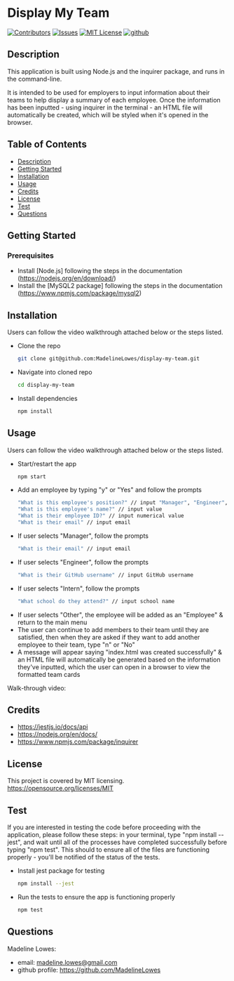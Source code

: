 # Display My Team

[![Contributors][contributors-shield]][contributors-url]
[![Issues][issues-shield]][issues-url]
[![MIT License][license-shield]][license-url]
[![github][github-shield]][github-url]

## Description

This application is built using Node.js and the inquirer package, and runs in the command-line.

It is intended to be used for employers to input information about their teams to help display a summary of each employee. Once the information has been inputted - using inquirer in the terminal - an HTML file will automatically be created, which will be styled when it's opened in the browser.

## Table of Contents

- [Description](#description)
- [Getting Started](#getting_started)
- [Installation](#installation)
- [Usage](#usage)
- [Credits](#credits)
- [License](#license)
- [Test](#test)
- [Questions](#questions)

## Getting Started

### Prerequisites

- Install [Node.js] following the steps in the documentation (https://nodejs.org/en/download/)
- Install the [MySQL2 package] following the steps in the documentation (https://www.npmjs.com/package/mysql2)

## Installation

Users can follow the video walkthrough attached below or the steps listed.
- Clone the repo
  ```sh
  git clone git@github.com:MadelineLowes/display-my-team.git
  ```
- Navigate into cloned repo
  ```sh
  cd display-my-team
  ```
- Install dependencies
  ```sh
  npm install
  ```
## Usage

Users can follow the video walkthrough attached below or the steps listed.
- Start/restart the app
  ```sh
  npm start
  ```
- Add an employee by typing "y" or "Yes" and follow the prompts
  ```sh
  "What is this employee's position?" // input "Manager", "Engineer", "Intern", or "Other"
  "What is this employee's name?" // input value
  "What is their employee ID?" // input numerical value
  "What is their email" // input email
  ```
- If user selects "Manager", follow the prompts
  ```sh
  "What is their email" // input email
  ```
- If user selects "Engineer", follow the prompts
  ```sh
  "What is their GitHub username" // input GitHub username
  ```
- If user selects "Intern", follow the prompts
  ```sh
  "What school do they attend?" // input school name
  ```
- If user selects "Other", the employee will be added as an "Employee" & return to the main menu
- The user can continue to add members to their team until they are satisfied, then when they are asked if they want to add another employee to their team, type "n" or "No"
- A message will appear saying "index.html was created successfully" & an HTML file will automatically be generated based on the information they've inputted, which the user can open in a browser to view the formatted team cards

Walk-through video:

## Credits

- https://jestjs.io/docs/api
- https://nodejs.org/en/docs/
- https://www.npmjs.com/package/inquirer

## License

This project is covered by MIT licensing.
https://opensource.org/licenses/MIT

## Test

If you are interested in testing the code before proceeding with the application, please follow these steps: in your terminal, type "npm install --jest", and wait until all of the processes have completed successfully before typing "npm test". This should to ensure all of the files are functioning properly - you'll be notified of the status of the tests.
- Install jest package for testing
  ```sh
  npm install --jest
  ```
- Run the tests to ensure the app is functioning properly
  ```sh
  npm test
  ```
## Questions

Madeline Lowes:
- email: madeline.lowes@gmail.com
- github profile: https://github.com/MadelineLowes

<!-- MARKDOWN LINKS & IMAGES -->
<!-- https://www.markdownguide.org/basic-syntax/#reference-style-links -->

[contributors-shield]: https://img.shields.io/github/contributors/MadelineLowes/display-my-team.svg?style=for-the-badge
[contributors-url]: https://github.com/MadelineLowes/display-my-team/graphs/contributors
[issues-shield]: https://img.shields.io/github/issues/MadelineLowes/display-my-team.svg?style=for-the-badge
[issues-url]: https://github.com/MadelineLowes/display-my-team/issues
[license-shield]: https://img.shields.io/github/license/MadelineLowes/display-my-team.svg?style=for-the-badge
[license-url]: https://github.com/MadelineLowes/display-my-team/blob/main/LICENSE
[github-shield]: https://img.shields.io/badge/-github-black.svg?style=for-the-badge&logo=github&colorB=555
[github-url]: https://github.com/MadelineLowes/display-my-team
